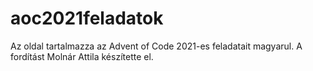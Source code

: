 # aoc2021feladatok

Az oldal tartalmazza az Advent of Code 2021-es feladatait magyarul. A fordítást Molnár Attila készítette el.
